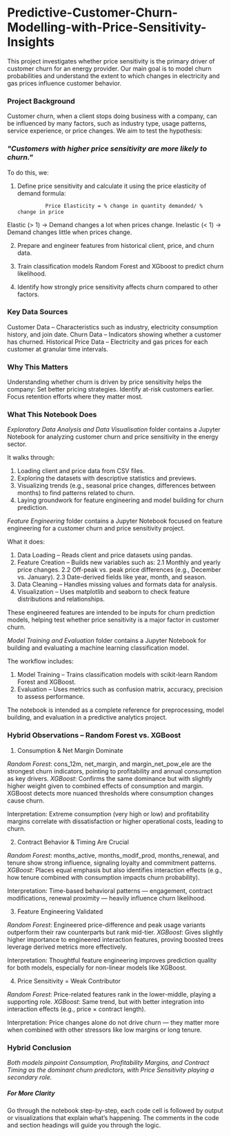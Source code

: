 # Predictive-Customer-Churn-Modelling-with-Price-Sensitivity-Insights

This project investigates whether price sensitivity is the primary driver of customer churn for an energy provider.
Our main goal is to model churn probabilities and understand the extent to which changes in electricity and gas prices influence customer behavior.

### Project Background

Customer churn, when a client stops doing business with a company, can be influenced by many factors, such as industry type, usage patterns, service experience, or price changes.
We aim to test the hypothesis:

### *"Customers with higher price sensitivity are more likely to churn."*

To do this, we:

1. Define price sensitivity and calculate it using the price elasticity of demand formula:

                Price Elasticity = % change in quantity demanded/ % change in price

Elastic (> 1) → Demand changes a lot when prices change.
Inelastic (< 1) → Demand changes little when prices change.

2. Prepare and engineer features from historical client, price, and churn data.

3. Train classification models Random Forest and XGboost to predict churn likelihood.

4. Identify how strongly price sensitivity affects churn compared to other factors.

### Key Data Sources

Customer Data – Characteristics such as industry, electricity consumption history, and join date.
Churn Data – Indicators showing whether a customer has churned.
Historical Price Data – Electricity and gas prices for each customer at granular time intervals.

### Why This Matters

Understanding whether churn is driven by price sensitivity helps the company:
Set better pricing strategies.
Identify at-risk customers earlier.
Focus retention efforts where they matter most.

### What This Notebook Does

*Exploratory Data Analysis and Data Visualisation* folder contains a Jupyter Notebook for analyzing customer churn and price sensitivity in the energy sector.

It walks through:
1. Loading client and price data from CSV files.
2. Exploring the datasets with descriptive statistics and previews.
3. Visualizing trends (e.g., seasonal price changes, differences between months) to find patterns related to churn.
4. Laying groundwork for feature engineering and model building for churn prediction.

*Feature Engineering* folder contains a Jupyter Notebook focused on feature engineering for a customer churn and price sensitivity project.

What it does:

1. Data Loading – Reads client and price datasets using pandas.
2. Feature Creation – Builds new variables such as:
2.1 Monthly and yearly price changes.
2.2 Off-peak vs. peak price differences (e.g., December vs. January).
2.3 Date-derived fields like year, month, and season.
3. Data Cleaning – Handles missing values and formats data for analysis.
4. Visualization – Uses matplotlib and seaborn to check feature distributions and relationships.

These engineered features are intended to be inputs for churn prediction models, helping test whether price sensitivity is a major factor in customer churn.
 
*Model Training and Evaluation* folder contains a Jupyter Notebook for building and evaluating a machine learning classification model.

The workflow includes:

1. Model Training – Trains classification models with scikit-learn Random Forest and XGBoost.
2. Evaluation – Uses metrics such as confusion matrix, accuracy, precision to assess performance.

The notebook is intended as a complete reference for preprocessing, model building, and evaluation in a predictive analytics project.

### Hybrid Observations – Random Forest vs. XGBoost

1. Consumption & Net Margin Dominate

*Random Forest*: cons_12m, net_margin, and margin_net_pow_ele are the strongest churn indicators, pointing to profitability and annual consumption as key drivers.
*XGBoost*: Confirms the same dominance but with slightly higher weight given to combined effects of consumption and margin. XGBoost detects more nuanced thresholds where consumption changes cause churn.

Interpretation:
Extreme consumption (very high or low) and profitability margins correlate with dissatisfaction or higher operational costs, leading to churn.

2. Contract Behavior & Timing Are Crucial

*Random Forest*: months_active, months_modif_prod, months_renewal, and tenure show strong influence, signaling loyalty and commitment patterns.
*XGBoost*: Places equal emphasis but also identifies interaction effects (e.g., how tenure combined with consumption impacts churn probability).

Interpretation:
Time-based behavioral patterns — engagement, contract modifications, renewal proximity — heavily influence churn likelihood.

3. Feature Engineering Validated

*Random Forest*: Engineered price-difference and peak usage variants outperform their raw counterparts but rank mid-tier.
*XGBoost*: Gives slightly higher importance to engineered interaction features, proving boosted trees leverage derived metrics more effectively.

Interpretation:
Thoughtful feature engineering improves prediction quality for both models, especially for non-linear models like XGBoost.

4. Price Sensitivity = Weak Contributor

*Random Forest*: Price-related features rank in the lower-middle, playing a supporting role.
*XGBoost*: Same trend, but with better integration into interaction effects (e.g., price × contract length).

Interpretation:
Price changes alone do not drive churn — they matter more when combined with other stressors like low margins or long tenure.

### Hybrid Conclusion

*Both models pinpoint Consumption, Profitability Margins, and Contract Timing as the dominant churn predictors, with Price Sensitivity playing a secondary role.*

##### For More Clarity
Go through the notebook step-by-step, each code cell is followed by output or visualizations that explain what’s happening.
The comments in the code and section headings will guide you through the logic.
